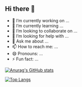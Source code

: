 ## Hi there 👋

- 🔭 I’m currently working on ...
- 🌱 I’m currently learning ...
- 👯 I’m looking to collaborate on ...
- 🤔 I’m looking for help with ...
- 💬 Ask me about ...
- 📫 How to reach me: ...
- 😄 Pronouns: ...
- ⚡ Fun fact: ...

[![Anurag's GitHub stats](https://github-readme-stats.vercel.app/api?username=pedromerlini0101&show_icons=true&theme=dracula&bg_color=00000000&card_width=500px)](https://github.com/pedromerlini0101/github-readme-stats)

[![Top Langs](https://github-readme-stats.vercel.app/api/top-langs/?username=pedromerlini0101&show_icons=true&theme=dracula&bg_color=00000000&card_width=500px&layout=compact)](https://github.com/pedromerlini0101/github-readme-stats)
